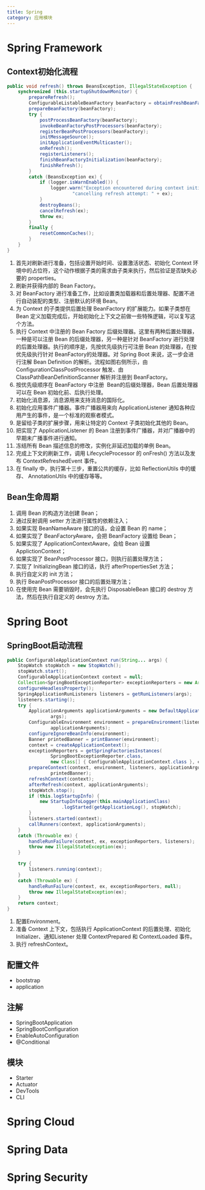 ```yaml
---
title: Spring
category: 应用模块
---
```


# Spring Framework

## Context初始化流程
~~~java
public void refresh() throws BeansException, IllegalStateException {
    synchronized (this.startupShutdownMonitor) {
        prepareRefresh();
        ConfigurableListableBeanFactory beanFactory = obtainFreshBeanFactory();
        prepareBeanFactory(beanFactory);
        try {
            postProcessBeanFactory(beanFactory);
            invokeBeanFactoryPostProcessors(beanFactory);
            registerBeanPostProcessors(beanFactory);
            initMessageSource();
            initApplicationEventMulticaster();
            onRefresh();
            registerListeners();
            finishBeanFactoryInitialization(beanFactory);
            finishRefresh();
        }
        catch (BeansException ex) {
            if (logger.isWarnEnabled()) {
                logger.warn("Exception encountered during context initialization - " +
                        "cancelling refresh attempt: " + ex);
            }
            destroyBeans();
            cancelRefresh(ex);
            throw ex;
        }
        finally {
            resetCommonCaches();
        }
    }
}
~~~
1. 首先对刷新进行准备，包括设置开始时间、设置激活状态、初始化 Context 环境中的占位符，这个动作根据子类的需求由子类来执行，然后验证是否缺失必要的 properties。
2. 刷新并获得内部的 Bean Factory。
3. 对 BeanFactory 进行准备工作，比如设置类加载器和后置处理器、配置不进行自动装配的类型、注册默认的环境 Bean。
4. 为 Context 的子类提供后置处理 BeanFactory 的扩展能力。如果子类想在 Bean 定义加载完成后，开始初始化上下文之前做一些特殊逻辑，可以复写这个方法。
5. 执行 Context 中注册的 Bean Factory 后缀处理器。这里有两种后置处理器，一种是可以注册 Bean 的后缀处理器，另一种是针对 BeanFactory 进行处理的后置处理器。执行的顺序是，先按优先级执行可注册 Bean 的处理器，在按优先级执行针对 BeanFactory的处理器。对 Spring Boot 来说，这一步会进行注解 Bean Definition 的解析。流程如图右侧所示，由 ConfigurationClassPostProcessor 触发、由 ClassPathBeanDefinitionScanner 解析并注册到 BeanFactory。
6. 按优先级顺序在 BeanFactory 中注册  Bean的后缀处理器，Bean 后置处理器可以在 Bean 初始化前、后执行处理。
7. 初始化消息源，消息源用来支持消息的国际化。
8. 初始化应用事件广播器。事件广播器用来向 ApplicationListener 通知各种应用产生的事件，是一个标准的观察者模式。
9. 是留给子类的扩展步骤，用来让特定的 Context 子类初始化其他的 Bean。
10. 把实现了 ApplicationListener 的 Bean 注册到事件广播器，并对广播器中的早期未广播事件进行通知。
11. 冻结所有 Bean 描述信息的修改，实例化非延迟加载的单例 Bean。
12. 完成上下文的刷新工作，调用 LifecycleProcessor 的 onFresh() 方法以及发布 ContextRefreshedEvent 事件。
13. 在 finally 中，执行第十三步，重置公共的缓存，比如 ReflectionUtils 中的缓存、 AnnotationUtils 中的缓存等等。

## Bean生命周期
1. 调用 Bean 的构造方法创建 Bean；
2. 通过反射调用 setter 方法进行属性的依赖注入；
3. 如果实现 BeanNameAware 接口的话，会设置 Bean 的 name；
4. 如果实现了 BeanFactoryAware，会把 BeanFactory 设置给 Bean；
5. 如果实现了 ApplicationContextAware，会给 Bean 设置 ApplictionContext；
6. 如果实现了 BeanPostProcessor 接口，则执行前置处理方法；
7. 实现了 InitializingBean 接口的话，执行 afterPropertiesSet 方法；
8. 执行自定义的 init 方法；
9. 执行 BeanPostProcessor 接口的后置处理方法；
10. 在使用完 Bean 需要销毁时，会先执行 DisposableBean 接口的 destroy 方法，然后在执行自定义的 destroy 方法。

# Spring Boot
## SpringBoot启动流程
~~~java
public ConfigurableApplicationContext run(String... args) {
    StopWatch stopWatch = new StopWatch();
    stopWatch.start();
    ConfigurableApplicationContext context = null;
    Collection<SpringBootExceptionReporter> exceptionReporters = new ArrayList<>();
    configureHeadlessProperty();
    SpringApplicationRunListeners listeners = getRunListeners(args);
    listeners.starting();
    try {
        ApplicationArguments applicationArguments = new DefaultApplicationArguments(
                args);
        ConfigurableEnvironment environment = prepareEnvironment(listeners,
                applicationArguments);
        configureIgnoreBeanInfo(environment);
        Banner printedBanner = printBanner(environment);
        context = createApplicationContext();
        exceptionReporters = getSpringFactoriesInstances(
                SpringBootExceptionReporter.class,
                new Class[] { ConfigurableApplicationContext.class }, context);
        prepareContext(context, environment, listeners, applicationArguments,
                printedBanner);
        refreshContext(context);
        afterRefresh(context, applicationArguments);
        stopWatch.stop();
        if (this.logStartupInfo) {
            new StartupInfoLogger(this.mainApplicationClass)
                    .logStarted(getApplicationLog(), stopWatch);
        }
        listeners.started(context);
        callRunners(context, applicationArguments);
    }
    catch (Throwable ex) {
        handleRunFailure(context, ex, exceptionReporters, listeners);
        throw new IllegalStateException(ex);
    }

    try {
        listeners.running(context);
    }
    catch (Throwable ex) {
        handleRunFailure(context, ex, exceptionReporters, null);
        throw new IllegalStateException(ex);
    }
    return context;
}
~~~
1. 配置Environment。
2. 准备 Context 上下文，包括执行 ApplicationContext 的后置处理、初始化 Initializer、通知Listener 处理 ContextPrepared 和 ContextLoaded 事件。
3. 执行 refreshContext。

## 配置文件
* bootstrap
* application

## 注解
* SpringBootApplication
* SpringBootConfiguration
* EnableAutoConfiguration
* @Conditional

## 模块
* Starter
* Actuator
* DevTools
* CLI

# Spring Cloud

# Spring Data

# Spring Security